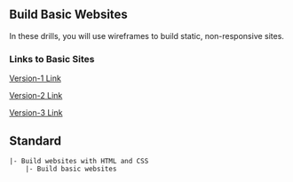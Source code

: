 ## Build Basic Websites

In these drills, you will use wireframes to build static, non-responsive sites.

### Links to Basic Sites

[Version-1 Link](https://ts-1-drill.firebaseapp.com/)

[Version-2 Link](https://ts-1b-drill.firebaseapp.com/)

[Version-3 Link](https://ts-1c-drill.firebaseapp.com/index.html)

## Standard

```
|- Build websites with HTML and CSS
    |- Build basic websites
```

